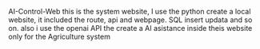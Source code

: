 AI-Control-Web this is the system website, I use the python create a local website, it included the route, api and webpage. SQL insert updata and so on. also i use the openai API the create a AI asistance inside theis website only for the Agriculture system
